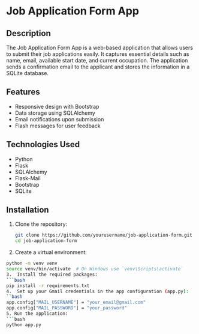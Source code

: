 # Job Application Form App

## Description
The Job Application Form App is a web-based application that allows users to submit their job applications easily. It captures essential details such as name, email, available start date, and current occupation. The application sends a confirmation email to the applicant and stores the information in a SQLite database.

## Features
- Responsive design with Bootstrap
- Data storage using SQLAlchemy
- Email notifications upon submission
- Flash messages for user feedback

## Technologies Used
- Python
- Flask
- SQLAlchemy
- Flask-Mail
- Bootstrap
- SQLite

## Installation

1. Clone the repository:
   ```bash
   git clone https://github.com/yourusername/job-application-form.git
   cd job-application-form
2.  Create a virtual environment:
  ```bash
  python -m venv venv
  source venv/bin/activate  # On Windows use `venv\Scripts\activate`
3.  Install the required packages:
  ```bash
  pip install -r requirements.txt
4.  Set up your Gmail credentials in the app configuration (app.py):
  ``bash
  app.config["MAIL_USERNAME"] = "your_email@gmail.com"
  app.config["MAIL_PASSWORD"] = "your_password"
5. Run the application:
  ```bash
  python app.py


